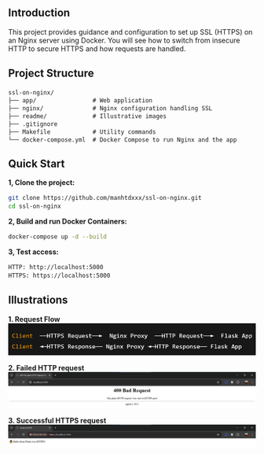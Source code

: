 ## Introduction

This project provides guidance and configuration to set up SSL (HTTPS) on an Nginx server using Docker. You will see how to switch from insecure HTTP to secure HTTPS and how requests are handled.

## Project Structure

```text
ssl-on-nginx/
├── app/                # Web application
├── nginx/              # Nginx configuration handling SSL
├── readme/             # Illustrative images
├── .gitignore
├── Makefile            # Utility commands
└── docker-compose.yml  # Docker Compose to run Nginx and the app
```

## Quick Start

**1, Clone the project:**
```bash
git clone https://github.com/manhtdxxx/ssl-on-nginx.git
cd ssl-on-nginx
```

**2, Build and run Docker Containers:**
```bash
docker-compose up -d --build
```

**3, Test access:**
```bash
HTTP: http://localhost:5000
HTTPS: https://localhost:5000
```

## Illustrations

**1. Request Flow**
![Request Flow](readme/request-flow.png)

**2. Failed HTTP request**
![...](readme/http-request.png)

**3. Successful HTTPS request**
![...](readme/https-request.png)


